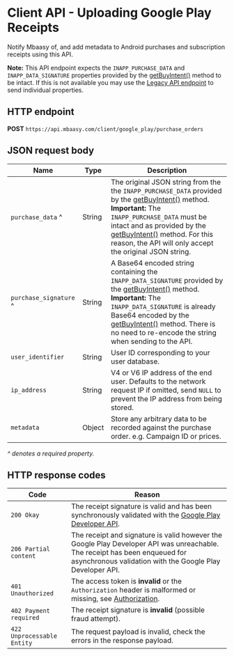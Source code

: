 # Client API - Uploading Google Play Receipts

Notify Mbaasy of, and add metadata to Android purchases and subscription receipts using this API.

**Note:** This API endpoint expects the `INAPP_PURCHASE_DATA` and `INAPP_DATA_SIGNATURE` properties provided by the [getBuyIntent()](https://developer.android.com/google/play/billing/billing_reference.html#getBuyIntent) method to be intact. If this is not available you may use the [Legacy API endpoint](/client_api/legacy_google_play/) to send individual properties.

## HTTP endpoint

**POST** `https://api.mbaasy.com/client/google_play/purchase_orders`

## JSON request body

| Name | Type | Description |
| ---- | ---- | ----------- |
| `purchase_data` ^ | String | The original JSON string from the the `INAPP_PURCHASE_DATA` provided by the [getBuyIntent()](https://developer.android.com/google/play/billing/billing_reference.html#getBuyIntent) method.<br />**Important:** The `INAPP_PURCHASE_DATA` must be intact and as provided by the [getBuyIntent()](https://developer.android.com/google/play/billing/billing_reference.html#getBuyIntent) method. For this reason, the API will only accept the original JSON string. |
| `purchase_signature` ^ | String | A Base64 encoded string containing the `INAPP_DATA_SIGNATURE` provided by the [getBuyIntent()](https://developer.android.com/google/play/billing/billing_reference.html#getBuyIntent) method.<br />**Important:** The `INAPP_DATA_SIGNATURE` is already Base64 encoded by the [getBuyIntent()](https://developer.android.com/google/play/billing/billing_reference.html#getBuyIntent) method. There is no need to re-encode the string when sending to the API. |
| `user_identifier` | String | User ID corresponding to your user database. |
| `ip_address` | String | V4 or V6 IP address of the end user. Defaults to the network request IP if omitted, send `NULL` to prevent the IP address from being stored. |
| `metadata` | Object | Store any arbitrary data to be recorded against the purchase order. e.g. Campaign ID or prices. |

*^ denotes a required property.*

## HTTP response codes

| Code | Reason |
| ---- | ------ |
| `200 Okay` | The receipt signature is valid and has been synchronously validated with the [Google Play Developer API](https://developers.google.com/android-publisher/api-ref/). |
| `206 Partial content` | The receipt and signature is valid however the Google Play Developer API was unreachable. The receipt has been enqueued for asynchronous validation with the Google Play Developer API. |
| `401 Unauthorized` | The access token is **invalid** or the `Authorization` header is malformed or missing, see [Authorization](/client_api/authorization). |
| `402 Payment required` | The receipt signature is **invalid** (possible fraud attempt). |
| `422 Unprocessable Entity` | The request payload is invalid, check the errors in the response payload. |
